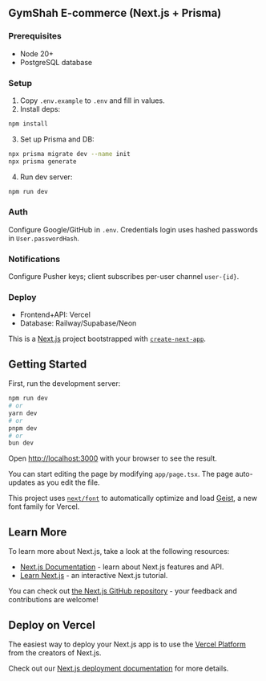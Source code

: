 ## GymShah E-commerce (Next.js + Prisma)

### Prerequisites
- Node 20+
- PostgreSQL database

### Setup
1. Copy `.env.example` to `.env` and fill in values.
2. Install deps:
```bash
npm install
```
3. Set up Prisma and DB:
```bash
npx prisma migrate dev --name init
npx prisma generate
```
4. Run dev server:
```bash
npm run dev
```

### Auth
Configure Google/GitHub in `.env`. Credentials login uses hashed passwords in `User.passwordHash`.

### Notifications
Configure Pusher keys; client subscribes per-user channel `user-{id}`.

### Deploy
- Frontend+API: Vercel
- Database: Railway/Supabase/Neon

This is a [Next.js](https://nextjs.org) project bootstrapped with [`create-next-app`](https://nextjs.org/docs/app/api-reference/cli/create-next-app).

## Getting Started

First, run the development server:

```bash
npm run dev
# or
yarn dev
# or
pnpm dev
# or
bun dev
```

Open [http://localhost:3000](http://localhost:3000) with your browser to see the result.

You can start editing the page by modifying `app/page.tsx`. The page auto-updates as you edit the file.

This project uses [`next/font`](https://nextjs.org/docs/app/building-your-application/optimizing/fonts) to automatically optimize and load [Geist](https://vercel.com/font), a new font family for Vercel.

## Learn More

To learn more about Next.js, take a look at the following resources:

- [Next.js Documentation](https://nextjs.org/docs) - learn about Next.js features and API.
- [Learn Next.js](https://nextjs.org/learn) - an interactive Next.js tutorial.

You can check out [the Next.js GitHub repository](https://github.com/vercel/next.js) - your feedback and contributions are welcome!

## Deploy on Vercel

The easiest way to deploy your Next.js app is to use the [Vercel Platform](https://vercel.com/new?utm_medium=default-template&filter=next.js&utm_source=create-next-app&utm_campaign=create-next-app-readme) from the creators of Next.js.

Check out our [Next.js deployment documentation](https://nextjs.org/docs/app/building-your-application/deploying) for more details.
